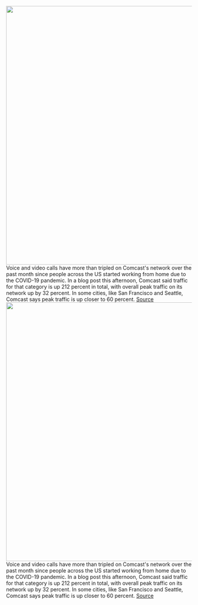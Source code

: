 <img src='https://cdn.vox-cdn.com/thumbor/FLdcpWzbfpmVKrOoOEoHUuwU908=/0x0:2040x1360/1200x800/filters:focal(857x517:1183x843)/cdn.vox-cdn.com/uploads/chorus_image/image/66576779/acastro_180525_1777_comcast_0002.0.jpg' width='700px' /><br/>
Voice and video calls have more than tripled on Comcast's network over the past month since people across the US started working from home due to the COVID-19 pandemic. In a blog post this afternoon, Comcast said traffic for that category is up 212 percent in total, with overall peak traffic on its network up by 32 percent. In some cities, like San Francisco and Seattle, Comcast says peak traffic is up closer to 60 percent.
<a href='https://www.theverge.com/2020/3/30/21200040/comcast-video-chats-voip-traffic-spikes-coronavirus-work-from-home'> Source <a/><img src='https://cdn.vox-cdn.com/thumbor/FLdcpWzbfpmVKrOoOEoHUuwU908=/0x0:2040x1360/1200x800/filters:focal(857x517:1183x843)/cdn.vox-cdn.com/uploads/chorus_image/image/66576779/acastro_180525_1777_comcast_0002.0.jpg' width='700px' /><br/>
Voice and video calls have more than tripled on Comcast's network over the past month since people across the US started working from home due to the COVID-19 pandemic. In a blog post this afternoon, Comcast said traffic for that category is up 212 percent in total, with overall peak traffic on its network up by 32 percent. In some cities, like San Francisco and Seattle, Comcast says peak traffic is up closer to 60 percent.
<a href='https://www.theverge.com/2020/3/30/21200040/comcast-video-chats-voip-traffic-spikes-coronavirus-work-from-home'> Source <a/>